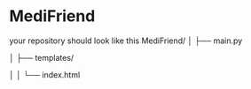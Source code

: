 # MediFriend
your repository should look like this 
MediFriend/
│   ├── main.py

│   ├── templates/

│   │   └── index.html
